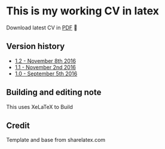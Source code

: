 # This is my working CV in latex

Download latest CV in [PDF](https://github.com/PandelisZ/cv/releases/download/v1.2/cv.pdf) :page_facing_up:

## Version history

* [1.2 - November 8th 2016](https://github.com/PandelisZ/cv/releases/tag/v1.2)
* [1.1 - November 2nd 2016](https://github.com/PandelisZ/cv/releases/tag/v1.1)
* [1.0 - September 5th 2016](https://github.com/PandelisZ/cv/releases/tag/v1.0)

## Building and editing note

This uses XeLaTeX to Build


## Credit
Template and base from sharelatex.com
